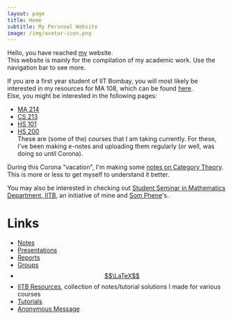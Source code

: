 ```yaml
---
layout: page
title: Home
subtitle: My Personal Website
image: /img/avatar-icon.png
---
```

Hello, you have reached [my](/aboutme) website.  
This website is mainly for the compilation of my academic work. Use the navigation bar to see more.  

If you are a first year student of IIT Bombay, you will most likely be interested in my resources for MA 108, which can be found [here](/tuts/ma-108/).  
Else, you might be interested in the following pages: 
* [MA 214](/notes/ma-214)
* [CS 213](/notes/cs-213)
* [HS 101](/notes/hs-101)
* [HS 200](/notes/hs-200)  
These are (some of the) courses that I am taking currently. For these, I've been making e-notes and uploading them regularly (or well, was doing so until Corona).

During this Corona "vacation", I'm making some [notes on Category Theory](/presentations/cat-theory). This is more or less to get myself to understand it better.

You may also be interested in checking out [Student Seminar in Mathematics Department, IITB](https://student-seminar-math-iitb.github.io), an initiative of mine and [Som Phene](https://somphene.github.io)'s.

# Links
* [Notes](/notes)
* [Presentations](/presentations)
* [Reports](/reports)
* [Groups](/alg/groups)
* [$$\LaTeX$$](/latex)
* [IITB Resources](/iitb-resources), collection of notes/tutorial solutions I made for various courses
* [Tutorials](/tuts)
* [Anonymous Message](https://forms.gle/faFYkmjNnevF5nBK9)